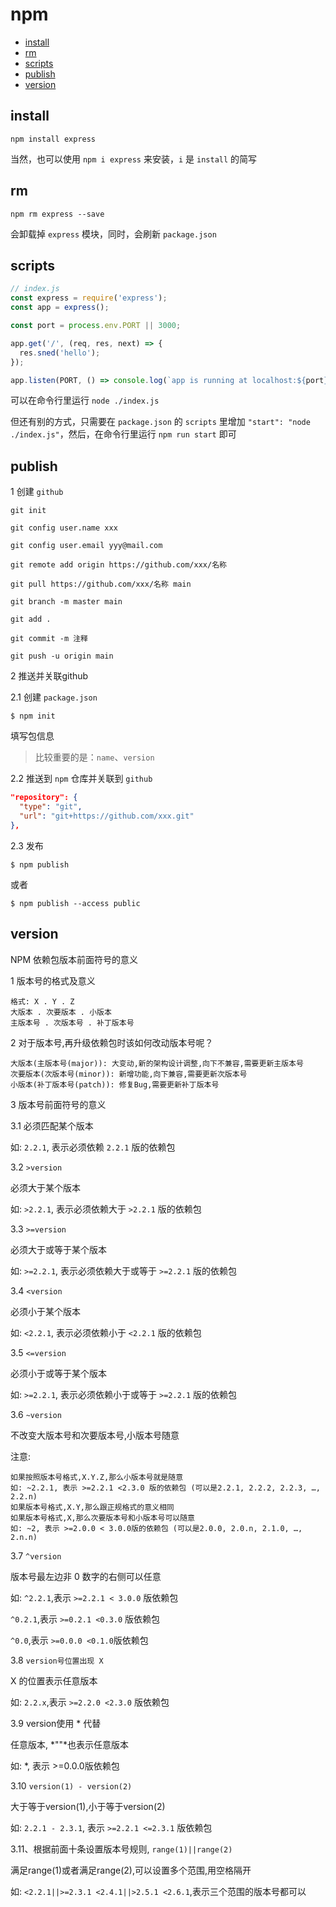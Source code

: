 # npm

- [install](#install)
- [rm](#rm)
- [scripts](#scripts)
- [publish](#publish)
- [version](#version)

## install

```
npm install express
```

当然，也可以使用 `npm i express` 来安装，`i` 是 `install` 的简写

## rm

```
npm rm express --save
```
会卸载掉 `express` 模块，同时，会刷新 `package.json`

## scripts

```js
// index.js
const express = require('express');
const app = express();

const port = process.env.PORT || 3000;

app.get('/', (req, res, next) => {
  res.sned('hello');
});

app.listen(PORT, () => console.log(`app is running at localhost:${port}`));
```
可以在命令行里运行 `node ./index.js`

但还有别的方式，只需要在 `package.json` 的 `scripts` 里增加 `"start": "node ./index.js"`，然后，在命令行里运行 `npm run start` 即可


## publish

1 创建 `github`
```
git init

git config user.name xxx

git config user.email yyy@mail.com

git remote add origin https://github.com/xxx/名称

git pull https://github.com/xxx/名称 main

git branch -m master main

git add .

git commit -m 注释

git push -u origin main
```

2 推送并关联github

2.1 创建 `package.json`
```
$ npm init
```
填写包信息

>比较重要的是：`name`、`version`

2.2 推送到 `npm` 仓库并关联到 `github`
```json
"repository": {
  "type": "git",
  "url": "git+https://github.com/xxx.git"
},
```

2.3 发布
```
$ npm publish
```

或者
```
$ npm publish --access public
```

## version

NPM 依赖包版本前面符号的意义

1 版本号的格式及意义
```
格式: X . Y . Z
大版本 . 次要版本 . 小版本
主版本号 . 次版本号 . 补丁版本号
````

2 对于版本号,再升级依赖包时该如何改动版本号呢？

```
大版本(主版本号(major)): 大变动,新的架构设计调整,向下不兼容,需要更新主版本号
次要版本(次版本号(minor)): 新增功能,向下兼容,需要更新次版本号
小版本(补丁版本号(patch)): 修复Bug,需要更新补丁版本号
```

3 版本号前面符号的意义


3.1 必须匹配某个版本

如: `2.2.1`, 表示必须依赖 `2.2.1` 版的依赖包

3.2 `>version`

必须大于某个版本

如: `>2.2.1`, 表示必须依赖大于 `>2.2.1` 版的依赖包

3.3 `>=version`

必须大于或等于某个版本

如: `>=2.2.1`, 表示必须依赖大于或等于 `>=2.2.1` 版的依赖包

3.4 `<version`

必须小于某个版本

如: `<2.2.1`, 表示必须依赖小于 `<2.2.1` 版的依赖包

3.5 `<=version`

必须小于或等于某个版本

如: `>=2.2.1`, 表示必须依赖小于或等于 `>=2.2.1` 版的依赖包

3.6 `~version`

不改变大版本号和次要版本号,小版本号随意

注意:
```
如果按照版本号格式,X.Y.Z,那么小版本号就是随意
如: ~2.2.1, 表示 >=2.2.1 <2.3.0 版的依赖包 (可以是2.2.1, 2.2.2, 2.2.3, …, 2.2.n)
如果版本号格式,X.Y,那么跟正规格式的意义相同
如果版本号格式,X,那么次要版本号和小版本号可以随意
如: ~2, 表示 >=2.0.0 < 3.0.0版的依赖包 (可以是2.0.0, 2.0.n, 2.1.0, …, 2.n.n)
```

3.7 `^version`

版本号最左边非 0 数字的右侧可以任意

如: `^2.2.1`,表示 `>=2.2.1 < 3.0.0` 版依赖包

`^0.2.1`,表示 `>=0.2.1 <0.3.0` 版依赖包

`^0.0`,表示 `>=0.0.0 <0.1.0`版依赖包

3.8 `version号位置出现 X`

X 的位置表示任意版本

如: `2.2.x`,表示 `>=2.2.0 <2.3.0` 版依赖包

3.9 version使用 * 代替

任意版本, *""*也表示任意版本

如: *, 表示 >=0.0.0版依赖包

3.10 `version(1) - version(2)`

大于等于version(1),小于等于version(2)

如: `2.2.1 - 2.3.1`, 表示 `>=2.2.1 <=2.3.1` 版依赖包

3.11、根据前面十条设置版本号规则, `range(1)||range(2)`

满足range(1)或者满足range(2),可以设置多个范围,用空格隔开

如: `<2.2.1||>=2.3.1 <2.4.1||>2.5.1 <2.6.1`,表示三个范围的版本号都可以
